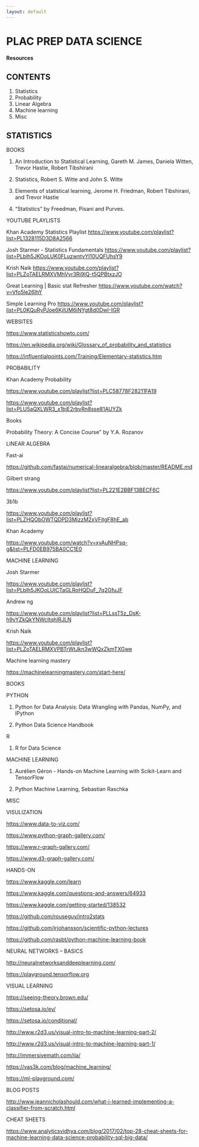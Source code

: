 ```yaml
---
layout: default
---
```


# PLAC PREP DATA SCIENCE

#### Resources


## CONTENTS
1.	Statistics
2.	Probability
3.	Linear Algebra
4.	Machine learning
5.	Misc

## STATISTICS

BOOKS

1.	An Introduction to Statistical Learning, Gareth M. James, Daniela Witten, Trevor Hastie, Robert Tibshirani

2.	Statistics, Robert S. Witte and John S. Witte


3.	Elements of statistical learning, Jerome H. Friedman, Robert Tibshirani, and Trevor Hastie

4.	“Statistics” by Freedman, Pisani and Purves.

YOUTUBE PLAYLISTS

Khan Academy Statistics Playlist
https://www.youtube.com/playlist?list=PL1328115D3D8A2566

Josh Starmer - Statistics Fundamentals
https://www.youtube.com/playlist?list=PLblh5JKOoLUK0FLuzwntyYI10UQFUhsY9

Krish Naik
https://www.youtube.com/playlist?list=PLZoTAELRMXVMhVyr3Ri9IQ-t5QPBtxzJO

Great Learning    | Basic stat Refresher
https://www.youtube.com/watch?v=Vfo5le26IhY

Simple Learning Pro
https://www.youtube.com/playlist?list=PL0KQuRyPJoe6KjlUM6iNYgt8d0DwI-IGR

WEBSITES

https://www.statisticshowto.com/

https://en.wikipedia.org/wiki/Glossary_of_probability_and_statistics

https://influentialpoints.com/Training/Elementary-statistics.htm


PROBABILITY

Khan Academy Probability 

https://www.youtube.com/playlist?list=PLC58778F28211FA19

https://www.youtube.com/playlist?list=PLU5aQXLWR3_x1bjE2rbvRn8sse81AUYZk

Books

Probability Theory: A Concise Course" by Y.A. Rozanov


LINEAR ALGEBRA

Fast-ai

https://github.com/fastai/numerical-linearalgebra/blob/master/README.md

Gilbert strang 

https://www.youtube.com/playlist?list=PL221E2BBF13BECF6C

3b1b 

https://www.youtube.com/playlist?list=PLZHQObOWTQDPD3MizzM2xVFitgF8hE_ab

Khan Academy 

https://www.youtube.com/watch?v=xyAuNHPsq-g&list=PLFD0EB975BA0CC1E0


MACHINE LEARNING

Josh Starmer

https://www.youtube.com/playlist?list=PLblh5JKOoLUICTaGLRoHQDuF_7q2GfuJF

Andrew ng

https://www.youtube.com/playlist?list=PLLssT5z_DsK-h9vYZkQkYNWcItqhlRJLN

Krish Naik

https://www.youtube.com/playlist?list=PLZoTAELRMXVPBTrWtJkn3wWQxZkmTXGwe

Machine learning mastery

https://machinelearningmastery.com/start-here/


BOOKS 


PYTHON

1.	Python for Data Analysis: Data Wrangling with Pandas, NumPy, and IPython 

2.	Python Data Science Handbook

R

1.	R for Data Science

MACHINE LEARNING

1.	Aurélien Géron - Hands-on Machine Learning with Scikit-Learn and TensorFlow

2.	Python Machine Learning, Sebastian Raschka   


MISC


VISULIZATION

https://www.data-to-viz.com/

https://www.python-graph-gallery.com/

https://www.r-graph-gallery.com/

https://www.d3-graph-gallery.com/


HANDS-ON


https://www.kaggle.com/learn

https://www.kaggle.com/questions-and-answers/64933

https://www.kaggle.com/getting-started/138532

https://github.com/rouseguy/intro2stats

https://github.com/jrjohansson/scientific-python-lectures

https://github.com/rasbt/python-machine-learning-book



NEURAL NETWORKS – BASICS

http://neuralnetworksanddeeplearning.com/

https://playground.tensorflow.org


VISUAL LEARNING

https://seeing-theory.brown.edu/

https://setosa.io/ev/

https://setosa.io/conditional/

http://www.r2d3.us/visual-intro-to-machine-learning-part-2/

http://www.r2d3.us/visual-intro-to-machine-learning-part-1/

http://immersivemath.com/ila/

https://vas3k.com/blog/machine_learning/

https://ml-playground.com/


BLOG POSTS

http://www.jeannicholashould.com/what-i-learned-implementing-a-classifier-from-scratch.html

CHEAT SHEETS

https://www.analyticsvidhya.com/blog/2017/02/top-28-cheat-sheets-for-machine-learning-data-science-probability-sql-big-data/
